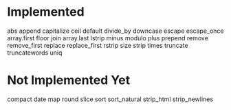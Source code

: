 # Implemented

abs
append
capitalize
ceil
default
divide_by
downcase
escape
escape_once
array.first
floor
join
array.last
lstrip
minus
modulo
plus
prepend
remove
remove_first
replace
replace_first
rstrip
size
strip
times
truncate
truncatewords
uniq

# Not Implemented Yet

compact
date
map
round
slice
sort
sort_natural
strip_html
strip_newlines
